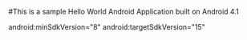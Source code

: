 #This is a sample Hello World Android Application built on Android 4.1

 android:minSdkVersion="8"
 android:targetSdkVersion="15"